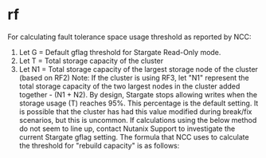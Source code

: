 # rf

For calculating fault tolerance space usage threshold as reported by NCC:
1. Let G = Default gflag threshold for Stargate Read-Only mode.
2. Let T = Total storage capacity of the cluster
3. Let N1 = Total storage capacity of the largest storage node of the cluster (based on RF2)
Note: If the cluster is using RF3, let "N1" represent the total storage capacity of the two largest nodes in the cluster added together - (N1 + N2).
By design, Stargate stops allowing writes when the storage usage (T) reaches 95%. This percentage is the default setting. It is possible that the cluster has had this value modified during break/fix scenarios, but this is uncommon. If calculations using the below method do not seem to line up, contact Nutanix Support to investigate the current Stargate gflag setting.
The formula that NCC uses to calculate the threshold for "rebuild capacity" is as follows: 
